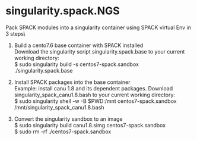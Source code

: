 # singularity.spack.NGS

Pack SPACK modules into a singularity container using SPACK virtual Env in 3 steps\

1. Build a cento7.6 base container with SPACK installed\
Download the singularity script singularity.spack.base to your current working directory:\
$ sudo singularity build -s centos7-spack.sandbox ./singularity.spack.base

2. Install SPACK packages into the base container\
Example: install canu 1.8 and its dependent packages. Download singularity_spack_canu1.8.bash to your current working directory:\
$ sudo singularity shell -w -B $PWD:/mnt centos7-spack.sandbox /mnt/singularity_spack_canu1.8.bash 

3. Convert the singularity sandbox to an image\
$ sudo singularity build canu1.8.simg centos7-spack.sandbox\
$ sudo rm -rf ./centos7-spack.sandbox
